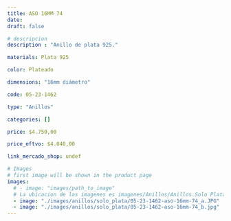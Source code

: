 ```yaml
---
title: ASO 16MM 74
date: 
draft: false

# descripcion
description : "Anillo de plata 925."

materials: Plata 925

color: Plateado

dimensions: "16mm diámetro"

code: 05-23-1462

type: "Anillos"

categories: []

price: $4.750,00

price_eftvo: $4.040,00

link_mercado_shop: undef

# Images
# first image will be shown in the product page
images:
  # - image: "images/path_to_image"
  # La ubicacion de las imagenes es imagenes/Anillos/Anillos.Solo Plata/05-23-1462-aso-16mm-74
  - image: "./images/anillos/solo_plata/05-23-1462-aso-16mm-74_a.JPG"
  - image: "./images/anillos/solo_plata/05-23-1462-aso-16mm-74_b.jpg"
---
```

